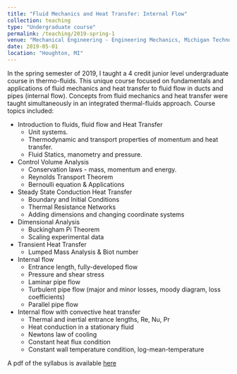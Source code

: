```yaml
---
title: "Fluid Mechanics and Heat Transfer: Internal Flow"
collection: teaching
type: "Undergraduate course"
permalink: /teaching/2019-spring-1
venue: "Mechanical Engineering - Engineering Mechanics, Michigan Technological University"
date: 2019-05-01
location: "Houghton, MI"
---
```


In the spring semester of 2019, I taught a 4 credit junior level undergraduate course in thermo-fluids. This unique course focused on fundamentals and applications of fluid mechanics and heat transfer to fluid flow in ducts and pipes (internal flow). Concepts from fluid mechanics and heat transfer were taught simultaneously in an integrated thermal-fluids approach. Course topics included:

  * Introduction to fluids, fluid flow and Heat Transfer
	* Unit systems. 
	* Thermodynamic and transport properties of
momentum and heat transfer.
	* Fluid Statics, manometry and pressure.
  * Control Volume Analysis
	* Conservation laws - mass, momentum and energy.
	* Reynolds Transport Theorem
	* Bernoulli equation & Applications
  * Steady State Conduction Heat Transfer
	* Boundary and Initial Conditions
	* Thermal Resistance Networks
	* Adding dimensions and changing coordinate systems
  * Dimensional Analysis
	* Buckingham Pi Theorem
	* Scaling experimental data
  * Transient Heat Transfer
	* Lumped Mass Analysis & Biot number
  * Internal flow
	* Entrance length, fully-developed flow
	* Pressure and shear stress
	* Laminar pipe flow
	* Turbulent pipe flow (major and minor losses, moody diagram, loss coefficients)
	* Parallel pipe flow
  * Internal flow with convective heat transfer
	* Thermal and inertial entrance lengths, Re, Nu, Pr
	* Heat conduction in a stationary fluid
	* Newtons law of cooling
	* Constant heat flux condition
	* Constant wall temperature condition, log-mean-temperature

A pdf of the syllabus is available [here](http://kishanbellur.github.io/files/MEEM3201_Spring2019_syllabus.pdf)

